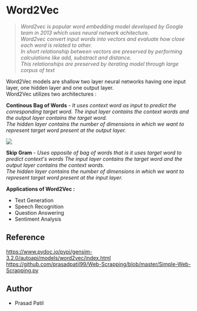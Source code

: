# Word2Vec

> *Word2vec is popular word embedding model developed by Google team in 2013 which uses neural network achitecture. <br>
Word2vec convert input words into vectors and evaluate how close each word is related to other.<br>
In short relationship between vectors are preserved by performing calculations like add, substract and distance.<br>
This relationships are preserved by iterating model through large corpus of text<br>*

Word2Vec models are shallow two layer neural networks having one input layer, one hidden layer and one output layer. <br>
Word2Vec utilizes two architectures : 

**Continous Bag of Words** - *It uses context word as input to predict the corresponding target word. The input layer contains the context words and the output layer contains the target word. <br>
The hidden layer contains the number of dimensions in which we want to represent target word present at the output layer.*<br>

![](https://www.researchgate.net/publication/324014399/figure/fig4/AS:644446416809986@1530659407943/The-CBOW-and-Skip-gram-architectures-from-15.png)

**Skip Gram** - *Uses opposite of bag of words that is it uses target word to predict context's words 
The input layer contains the target word and the output layer contains the context words.<br>
The hidden layer contains the number of dimensions in which we want to represent target word present at the input layer.*<br>

**Applications of Word2Vec :**
 - Text Generation
 - Speech Recognition
 - Question Answering
 - Sentiment Analysis
 
## Reference
https://www.pydoc.io/pypi/gensim-3.2.0/autoapi/models/word2vec/index.html
https://github.com/prasadpatil99/Web-Scrapping/blob/master/Simple-Web-Scrapping.py
## Author 
 - Prasad Patil

